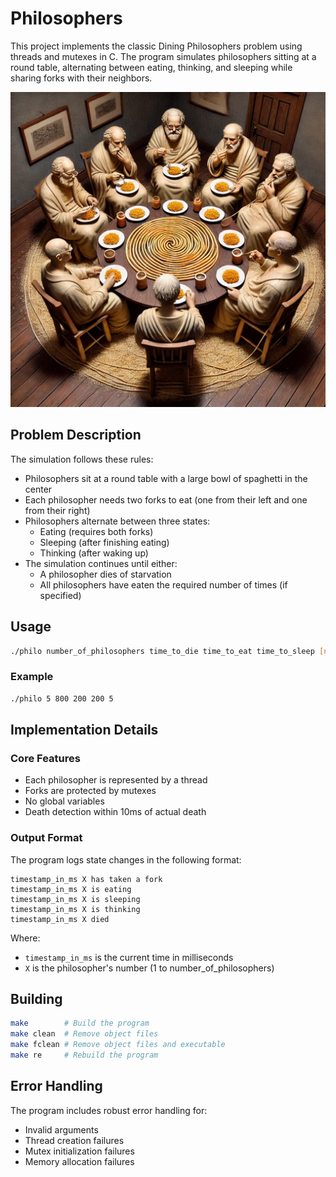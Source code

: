# Philosophers

This project implements the classic Dining Philosophers problem using threads and mutexes in C. The program simulates philosophers sitting at a round table, alternating between eating, thinking, and sleeping while sharing forks with their neighbors.
<p align="center">
  <img src="https://raw.githubusercontent.com/anasooo/Philosophers/refs/heads/main/philo/img/p.webp?token=GHSAT0AAAAAAC2GLQX2VJVFK37BU7AKWSJSZ3KA7QQ" alt="Philosophers Dining Problem" width="600">
</p>

## Problem Description

The simulation follows these rules:
- Philosophers sit at a round table with a large bowl of spaghetti in the center
- Each philosopher needs two forks to eat (one from their left and one from their right)
- Philosophers alternate between three states:
  - Eating (requires both forks)
  - Sleeping (after finishing eating)
  - Thinking (after waking up)
- The simulation continues until either:
  - A philosopher dies of starvation
  - All philosophers have eaten the required number of times (if specified)

## Usage

```bash
./philo number_of_philosophers time_to_die time_to_eat time_to_sleep [number_of_times_each_philosopher_must_eat]
```

### Example

```bash
./philo 5 800 200 200 5
```

## Implementation Details

### Core Features
- Each philosopher is represented by a thread
- Forks are protected by mutexes
- No global variables
- Death detection within 10ms of actual death

### Output Format
The program logs state changes in the following format:
```
timestamp_in_ms X has taken a fork
timestamp_in_ms X is eating
timestamp_in_ms X is sleeping
timestamp_in_ms X is thinking
timestamp_in_ms X died
```
Where:
- `timestamp_in_ms` is the current time in milliseconds
- `X` is the philosopher's number (1 to number_of_philosophers)



## Building

```bash
make        # Build the program
make clean  # Remove object files
make fclean # Remove object files and executable
make re     # Rebuild the program
```

## Error Handling

The program includes robust error handling for:
- Invalid arguments
- Thread creation failures
- Mutex initialization failures
- Memory allocation failures

